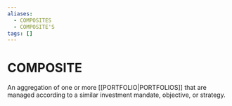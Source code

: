 ```yaml
---
aliases:
  - COMPOSITES
  - COMPOSITE'S
tags: []
---
```

# COMPOSITE
An aggregation of one or more [[PORTFOLIO|PORTFOLIOS]] that are managed according to a similar investment mandate, objective, or strategy.